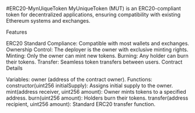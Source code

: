 #ERC20-MynUiqueToken
MyUniqueToken (MUT) is an ERC20-compliant token for decentralized applications, ensuring compatibility with existing Ethereum systems and exchanges.

Features

ERC20 Standard Compliance: Compatible with most wallets and exchanges.
Ownership Control: The deployer is the owner with exclusive minting rights.
Minting: Only the owner can mint new tokens.
Burning: Any holder can burn their tokens.
Transfer: Seamless token transfers between users.
Contract Details

Variables: owner (address of the contract owner).
Functions:
constructor(uint256 initialSupply): Assigns initial supply to the owner.
mint(address receiver, uint256 amount): Owner mints tokens to a specified address.
burn(uint256 amount): Holders burn their tokens.
transfer(address recipient, uint256 amount): Standard ERC20 transfer function.
